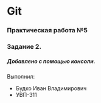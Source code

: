 ﻿# Git
### Практическая работа №5
### Задание 2.
##### Добавлено с помощью консоли.
Выполнил:
* Будко Иван Владимирович
* УВП-311
